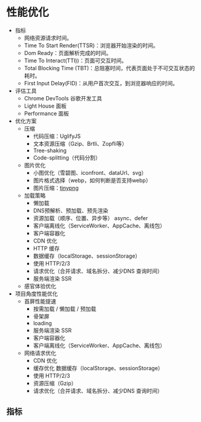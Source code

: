 # 性能优化

- 指标
  - 网络资源请求时间。 
  - Time To Start Render(TTSR)：浏览器开始渲染的时间。 
  - Dom Ready：页面解析完成的时间。 
  - Time To Interact(TTI))：页面可交互时间。 
  - Total Blocking Time (TBT)：总阻塞时间，代表页面处于不可交互状态的耗时。 
  - First Input Delay(FID)：从用户首次交互，到浏览器响应的时间。
- 评估工具
  - Chrome DevTools 谷歌开发工具
  - Light House 面板
  - Performance 面板
- 优化方案
  - 压缩
    - 代码压缩：UglifyJS
    - 文本资源压缩（Gzip、Brtli、Zopfli等）
    - Tree-shaking
    - Code-splitting（代码分割）
  - 图片优化
    - 小图优化（雪碧图、iconfront、dataUrl、svg）
    - 图片格式选择（webp，如何判断是否支持webp）
    - 图片压缩：[tinypng](https://tinypng.com/)
  - 加载策略
    - 懒加载
    - DNS预解析、预加载、预先渲染
    - 资源加载（顺序、位置、异步等） async、defer
    - 客户端离线化（ServiceWorker、AppCache、离线包）
    - 客户端容器化
    - CDN 优化
    - HTTP 缓存
    - 数据缓存（localStorage、sessionStorage）
    - 使用 HTTP/2/3
    - 请求优化（合并请求、域名拆分、减少DNS 查询时间）
    - 服务端渲染 SSR
  - 感官体验优化
- 项目角度性能优化
  - 首屏性能提速
    - 按需加载 / 懒加载 / 预加载
    - 骨架屏
    - loading
    - 服务端渲染 SSR
    - 客户端容器化
    - 客户端离线化（ServiceWorker、AppCache、离线包）
  - 网络请求优化
    - CDN 优化
    - 缓存优化 数据缓存（localStorage、sessionStorage）
    - 使用 HTTP/2/3
    - 资源压缩（Gzip）
    - 请求优化（合并请求、域名拆分、减少DNS 查询时间）

## 指标


